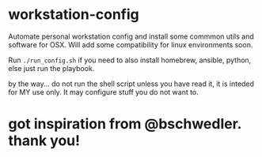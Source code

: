 # workstation-config
Automate personal workstation config and install some commmon utils and software for OSX. Will add some compatibility for linux environments soon. 

Run ``` ./run_config.sh ``` if you need to also install homebrew, ansible, python, else just run the playbook.

by the way... do not run the shell script unless you have read it, it is inteded for MY use only. It may configure stuff you do not want to.

# got inspiration from @bschwedler. thank you!
